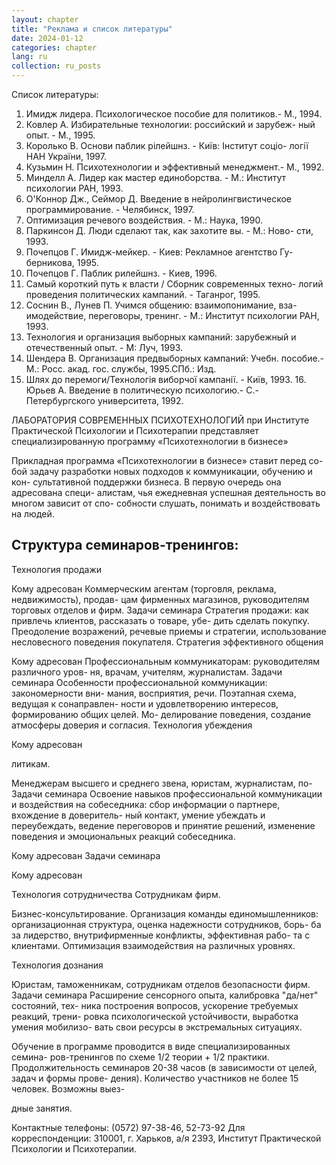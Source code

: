 ```yaml
---
layout: chapter
title: "Реклама и список литературы"
date: 2024-01-12
categories: chapter
lang: ru
collection: ru_posts
---
```


Список литературы:

1. Имидж лидера. Психологическое пособие для политиков.- М., 1994.
2. Ковлер А. Избирательные технологии: российский и зарубеж- ный опыт. - М., 1995.
3. Королько В. Основи паблик рілейшнз. - Київ: Інститут соціо- логії НАН України, 1997.
4. Кузьмин Н. Психотехнологии и эффективный менеджмент.- M., 1992.
5. Минделл А. Лидер как мастер единоборства. - М.: Институт психологии РАН, 1993.
6. О'Коннор Дж., Сеймор Д. Введение в нейролингвистическое программирование. - Челябинск, 1997.
7. Оптимизация речевого воздействия. - М.: Наука, 1990.
8. Паркинсон Д. Люди сделают так, как захотите вы. - М.: Ново- сти, 1993.
9. Почепцов Г. Имидж-мейкер. - Киев: Рекламное агентство Гу- берникова, 1995.
10. Почепцов Г. Паблик рилейшнз. - Киев, 1996.
11. Самый короткий путь к власти / Сборник современных техно- логий проведения политических кампаний. - Таганрог, 1995.
12. Соснин В., Лунев П. Учимся общению: взаимопонимание, вза- имодействие, переговоры, тренинг. - М.: Институт психологии РАН, 1993.
13. Технология и организация выборных кампаний: зарубежный и отечественный опыт. - М: Луч, 1993.
14. Шендера B. Организация предвыборных кампаний: Учебн. пособие.- М.: Росс. акад. гос. службы, 1995.СПб.: Изд.
15. Шлях до перемоги/Технологія виборчої кампанії. - Київ, 1993. 16. Юрьев А. Введение в политическую психологию.- С.-Петербургского университета, 1992.

ЛАБОРАТОРИЯ СОВРЕМЕННЫХ ПСИХОТЕХНОЛОГИЙ при Институте Практической Психологии и Психотерапии представляет специализированную программу «Психотехнологии в бизнесе»

Прикладная программа «Психотехнологии в бизнесе» ставит перед со- бой задачу разработки новых подходов к коммуникации, обучению и кон- сультативной поддержки бизнеса. В первую очередь она адресована специ- алистам, чья ежедневная успешная деятельность во многом зависит от спо- собности слушать, понимать и воздействовать на людей.

## Структура семинаров-тренингов:

Технология продажи

Кому адресован Коммерческим агентам (торговля, реклама, недвижимость), продав- цам фирменных магазинов, руководителям торговых отделов и фирм. Задачи семинара Стратегия продажи: как привлечь клиентов, рассказать о товаре, убе- дить сделать покупку. Преодоление возражений, речевые приемы и стратегии, использование несловесного поведения покупателя. Стратегия эффективного общения

Кому адресован Профессиональным коммуникаторам: руководителям различного уров- ня, врачам, учителям, журналистам. Задачи семинара Особенности профессиональной коммуникации: закономерности вни- мания, восприятия, речи. Поэтапная схема, ведущая к сонаправлен- ности и удовлетворению интересов, формированию общих целей. Мо- делирование поведения, создание атмосферы доверия и согласия. Технология убеждения

Кому адресован

литикам.

Менеджерам высшего и среднего звена, юристам, журналистам, по- Задачи семинара Освоение навыков профессиональной коммуникации и воздействия на собеседника: сбор информации о партнере, вхождение в доверитель- ный контакт, умение убеждать и переубеждать, ведение переговоров и принятие решений, изменение поведения и эмоциональных реакций собеседника.

Кому адресован Задачи семинара

Кому адресован

Технология сотрудничества Сотрудникам фирм.

Бизнес-консультирование. Организация команды единомышленников: организационная структура, оценка надежности сотрудников, борь- ба за лидерство, внутрифирменные конфликты, эффективная рабо- та с клиентами. Оптимизация взаимодействия на различных уровнях.

Технология дознания

Юристам, таможенникам, сотрудникам отделов безопасности фирм. Задачи семинара Расширение сенсорного опыта, калибровка "да/нет" состояний, тех- ника построения вопросов, ускорение требуемых реакций, трени- ровка психологической устойчивости, выработка умения мобилизо- вать свои ресурсы в экстремальных ситуациях.

Обучение в программе проводится в виде специализированных семина- ров-тренингов по схеме 1/2 теории + 1/2 практики. Продолжительность семинаров 20-38 часов (в зависимости от целей, задач и формы прове- дения). Количество участников не более 15 человек. Возможны выез-

дные занятия.

Контактные телефоны: (0572) 97-38-46, 52-73-92 Для корреспонденции: 310001, г. Харьков, а/я 2393, Институт Практической Психологии и Психотерапии.
